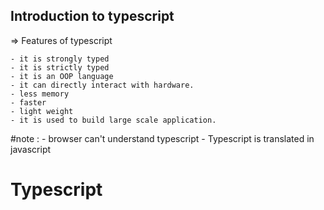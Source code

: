 Introduction to typescript 
----------------------------

=> Features of typescript
    
    - it is strongly typed 
    - it is strictly typed
    - it is an OOP language
    - it can directly interact with hardware.
    - less memory 
    - faster 
    - light weight
    - it is used to build large scale application.

#note : 
    - browser can't understand typescript
    - Typescript is translated in javascript

# Typescript 